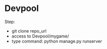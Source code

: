 # Devpool

Step:
* git clone repo_url
* access to Devpool/mygame/
* type command: python manage.py runserver
